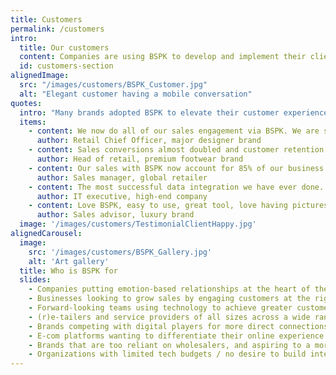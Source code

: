 ```yaml
---
title: Customers
permalink: /customers
intro:
  title: Our customers
  content: Companies are using BSPK to develop and implement their client engagement and loyalty-building strategies
  id: customers-section
alignedImage:
  src: "/images/customers/BSPK_Customer.jpg"
  alt: "Elegant customer having a mobile conversation"
quotes:
  intro: "Many brands adopted BSPK to elevate their customer experience strategy. Here’s what some of them told us:"
  items:
    - content: We now do all of our sales engagement via BSPK. We are so fortunate to have their technology deployed in our stores.
      author: Retail Chief Officer, major designer brand 
    - content: Sales conversions almost doubled and customer retention tripled after nine months across our 80 store fleet.
      author: Head of retail, premium footwear brand
    - content: Our sales with BSPK now account for 85% of our business performance.
      author: Sales manager, global retailer
    - content: The most successful data integration we have ever done. We cannot believe it only took six weeks!
      author: IT executive, high-end company 
    - content: Love BSPK, easy to use, great tool, love having pictures to share with clients!
      author: Sales advisor, luxury brand
  image: '/images/customers/TestimonialClientHappy.jpg'
alignedCarousel:
  image:
    src: '/images/customers/BSPK_Gallery.jpg'
    alt: 'Art gallery'
  title: Who is BSPK for
  slides:
    - Companies putting emotion-based relationships at the heart of their business
    - Businesses looking to grow sales by engaging customers at the right time with the right message
    - Forward-looking teams using technology to achieve greater customer satisfaction and improved business results
    - (r)e-tailers and service providers of all sizes across a wide range of industries
    - Brands competing with digital players for more direct connections with customers (online/offline)
    - E-com platforms wanting to differentiate their online experience with deeper human interactions
    - Brands that are too reliant on wholesalers, and aspiring to a more DTC approach
    - Organizations with limited tech budgets / no desire to build internally
---
```


<Internal-Intro/>
<Internal-AlignedImage/>
<ClientOnly>
  <Internal-Quotes/>
</ClientOnly>
<Internal-AlignedCarousel/>
<Newsletter/>